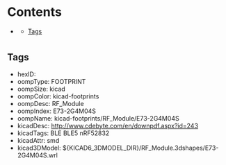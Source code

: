 



Contents
========

* [](#)
	* [Tags](#tags)

# 

## Tags

- hexID: 
- oompType: FOOTPRINT
- oompSize: kicad
- oompColor: kicad-footprints
- oompDesc: RF_Module
- oompIndex: E73-2G4M04S
- oompName: kicad-footprints/RF_Module/E73-2G4M04S
- kicadDesc: http://www.cdebyte.com/en/downpdf.aspx?id=243
- kicadTags: BLE BLE5 nRF52832
- kicadAttr: smd
- kicad3DModel: ${KICAD6_3DMODEL_DIR}/RF_Module.3dshapes/E73-2G4M04S.wrl
